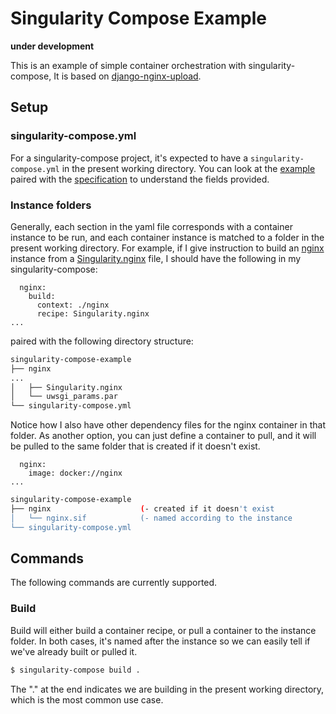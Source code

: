 # Singularity Compose Example

**under development**

This is an example of simple container orchestration with singularity-compose,
It is based on [django-nginx-upload](https://github.com/vsoch/django-nginx-upload).

## Setup

### singularity-compose.yml

For a singularity-compose project, it's expected to have a `singularity-compose.yml`
in the present working directory. You can look at the [example](singularity-compose.yml)
paired with the [specification](https://github.com/singularityhub/singularity-compose/tree/master/spec) 
to understand the fields provided. 

### Instance folders
Generally, each section in the yaml file corresponds with a container instance to be run, 
and each container instance is matched to a folder in the present working directory.
For example, if I give instruction to build an [nginx](nginx) instance from
a [Singularity.nginx](nginx/Singularity.nginx) file, I should have the
following in my singularity-compose:

```
  nginx:
    build:
      context: ./nginx
      recipe: Singularity.nginx
...
```

paired with the following directory structure:

```bash
singularity-compose-example
├── nginx
...
│   ├── Singularity.nginx
│   └── uwsgi_params.par
└── singularity-compose.yml

```

Notice how I also have other dependency files for the nginx container
in that folder.  As another option, you can just define a container to pull,
and it will be pulled to the same folder that is created if it doesn't exist.

```
  nginx:
    image: docker://nginx
...
```

```bash
singularity-compose-example
├── nginx                    (- created if it doesn't exist
│   └── nginx.sif            (- named according to the instance
└── singularity-compose.yml

```

## Commands

The following commands are currently supported.

### Build

Build will either build a container recipe, or pull a container to the
instance folder. In both cases, it's named after the instance so we can
easily tell if we've already built or pulled it.

```bash
$ singularity-compose build .
```

The "." at the end indicates we are building in the present working directory,
which is the most common use case.
